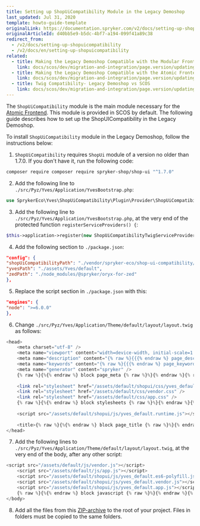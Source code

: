 ```yaml
---
title: Setting up ShopUiCompatibility Module in the Legacy Demoshop
last_updated: Jul 31, 2020
template: howto-guide-template
originalLink: https://documentation.spryker.com/v2/docs/setting-up-shopuicompatibility
originalArticleId: d40bb5e9-b5dc-4bf7-a194-099f41a89c38
redirect_from:
  - /v2/docs/setting-up-shopuicompatibility
  - /v2/docs/en/setting-up-shopuicompatibility
related:
  - title: Making the Legacy Demoshop Compatible with the Modular Frontend
    link: docs/scos/dev/migration-and-integration/page.version/updating-the-legacy-demoshop-with-scos/making-the-legacy-demoshop-compatible-with-the-modular-frontend.html
  - title: Making the Legacy Demoshop Compatible with the Atomic Frontend
    link: docs/scos/dev/migration-and-integration/page.version/updating-the-legacy-demoshop-with-scos/making-the-legacy-demoshop-compatible-with-the-atomic-frontend.html
  - title: Twig Compatibility- Legacy Demoshop vs SCOS
    link: docs/scos/dev/migration-and-integration/page.version/updating-the-legacy-demoshop-with-scos/twig-compatibility-legacy-demoshop-vs-scos.html
---
```


The `ShopUiCompatibility` module is the main module necessary for the [Atomic Frontend](/docs/scos/dev/front-end-development/yves/atomic-frontend/atomic-frontend-general-overview.html). This module is provided in SCOS by default.
The following guide describes how to set up the ShopUICompatibility in the Legacy Demoshop.

To install `ShopUiCompatibility` module in the Legacy Demoshop, follow the instructions below:
1. `ShopUiCompatibility` requires `ShopUi` module of a version no older than 1.7.0. If you don't have it, run the following code:

```bash
composer require composer require spryker-shop/shop-ui "^1.7.0"
```
2. Add the following line to `./src/Pyz/Yves/Application/YvesBootstrap.php`:

```php
use SprykerEco\Yves\ShopUiCompatibility\Plugin\Provider\ShopUiCompatibilityTwigServiceProvider;
```

3. Add the following line to `./src/Pyz/Yves/Application/YvesBootstrap.php`, at the very end of the protected function `registerServiceProviders() {`:

```php
$this->application->register(new ShopUiCompatibilityTwigServiceProvider());
```

4. Add the following section to `./package.json`:

```json
"config": {
"shopUiCompatibilityPath": "./vendor/spryker-eco/shop-ui-compatibility/assets/Yves",
"yvesPath": "./assets/Yves/default",
"zedPath": "./node_modules/@spryker/oryx-for-zed"
},
```

5. Replace the script section in `./package.json` with this:

```json
"engines": {
"node": ">=6.0.0"
},
```

6. Change `./src/Pyz/Yves/Application/Theme/default/layout/layout.twig` as follows:

```php
<head>
	<meta charset="utf-8" />
	<meta name="viewport" content="width=device-width, initial-scale=1.0, user-scalable=no" />
	<meta name="description" content="{% raw %}{{{% endraw %} page_description | default('') | trans {% raw %}}}{% endraw %}" />
	<meta name="keywords" content="{% raw %}{{{% endraw %} page_keywords | default('') | trans {% raw %}}}{% endraw %}" />
	<meta name="generator" content="spryker" />
	{% raw %}{%{% endraw %} block page_meta {% raw %}%}{% endraw %}{% raw %}{%{% endraw %} endblock {% raw %}%}{% endraw %}
 
	<link rel="stylesheet" href="/assets/default/shopui/css/yves_default.app.css" /> <!-- add this line here, before any other style -->
	<link rel="stylesheet" href="/assets/default/css/vendor.css" />
	<link rel="stylesheet" href="/assets/default/css/app.css" />
	{% raw %}{%{% endraw %} block stylesheets {% raw %}%}{% endraw %}{% raw %}{%{% endraw %} endblock {% raw %}%}{% endraw %}
 
	<script src="/assets/default/shopui/js/yves_default.runtime.js"></script>  <!-- add this line here, before any other script -->
   
	<title>{% raw %}{%{% endraw %} block page_title {% raw %}%}{% endraw %}{% raw %}{{{% endraw %} page_title | default('global.spryker.shop') | trans {% raw %}}}{% endraw %}{% raw %}{%{% endraw %} endblock {% raw %}%}{% endraw %}</title>
</head>
```

7. Add the following lines to `./src/Pyz/Yves/Application/Theme/default/layout/layout.twig`, at the very end of the body, after any other script:

```php
<script src="/assets/default/js/vendor.js"></script>
	<script src="/assets/default/js/app.js"></script>
	<script src="/assets/default/shopui/js/yves_default.es6-polyfill.js"></script> <!-- add this line here, after any other script -->
	<script src="/assets/default/shopui/js/yves_default.vendor.js"></script> <!-- add this line here, after any other script -->
	<script src="/assets/default/shopui/js/yves_default.app.js"></script> <!-- add this line here, after any other script -->
	{% raw %}{%{% endraw %} block javascript {% raw %}%}{% endraw %}{% raw %}{%{% endraw %} endblock {% raw %}%}{% endraw %}
</body>
```

8. Add all the files from this [ZIP-archive](https://cdn.document360.io/9fafa0d5-d76f-40c5-8b02-ab9515d3e879/Images/Documentation/ShopUi_Compatibility_Migration_Guide.zip) to the root of your project.
        Files in folders must be copied to the same folders.

<!-- Last review date: Oct 30, 2018 by Yuriy Gerton, Dmitry Beirak, Helen Kravchenko -->
